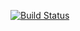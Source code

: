 [![Build Status](https://travis-ci.org/Valetison/dopusk_k_zachetu.svg?branch=master)](https://travis-ci.org/Valetison/dopusk_k_zachetu)

